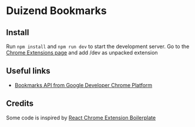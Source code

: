 # Duizend Bookmarks

## Install
Run `npm install` and `npm run dev` to start the development server.
Go to the [Chrome Extensions page](chrome://extensions/) and add /dev as unpacked extension


## Useful links
- [Bookmarks API from Google Developer Chrome Platform](https://developer.chrome.com/extensions/bookmarks)

## Credits
Some code is inspired by [React Chrome Extension Boilerplate](https://github.com/jhen0409/react-chrome-extension-boilerplate)
